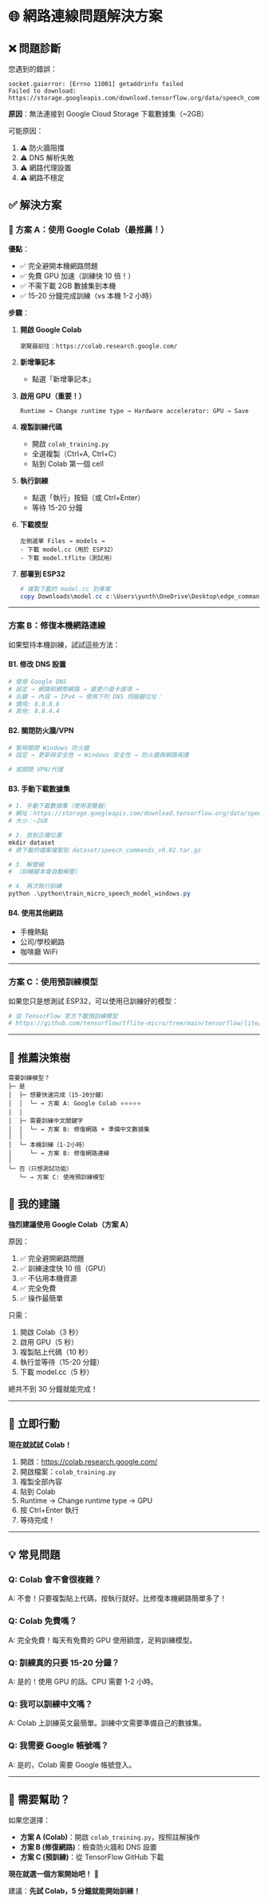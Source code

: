 # 🌐 網路連線問題解決方案

## ❌ 問題診斷

您遇到的錯誤：
```
socket.gaierror: [Errno 11001] getaddrinfo failed
Failed to download: https://storage.googleapis.com/download.tensorflow.org/data/speech_commands_v0.02.tar.gz
```

**原因**：無法連接到 Google Cloud Storage 下載數據集（~2GB）

可能原因：
1. ⚠️ 防火牆阻擋
2. ⚠️ DNS 解析失敗  
3. ⚠️ 網路代理設置
4. ⚠️ 網路不穩定

## ✅ 解決方案

### 🌟 方案 A：使用 Google Colab（最推薦！）

**優點**：
- ✅ 完全避開本機網路問題
- ✅ 免費 GPU 加速（訓練快 10 倍！）
- ✅ 不需下載 2GB 數據集到本機
- ✅ 15-20 分鐘完成訓練（vs 本機 1-2 小時）

**步驟**：

1. **開啟 Google Colab**
   ```
   瀏覽器前往：https://colab.research.google.com/
   ```

2. **新增筆記本**
   - 點選「新增筆記本」

3. **啟用 GPU（重要！）**
   ```
   Runtime → Change runtime type → Hardware accelerator: GPU → Save
   ```

4. **複製訓練代碼**
   - 開啟 `colab_training.py`
   - 全選複製（Ctrl+A, Ctrl+C）
   - 貼到 Colab 第一個 cell

5. **執行訓練**
   - 點選「執行」按鈕（或 Ctrl+Enter）
   - 等待 15-20 分鐘

6. **下載模型**
   ```
   左側選單 Files → models → 
   - 下載 model.cc（用於 ESP32）
   - 下載 model.tflite（測試用）
   ```

7. **部署到 ESP32**
   ```powershell
   # 複製下載的 model.cc 到專案
   copy Downloads\model.cc c:\Users\yunth\OneDrive\Desktop\edge_command\src\
   ```

---

### 方案 B：修復本機網路連線

如果堅持本機訓練，試試這些方法：

#### B1. 修改 DNS 設置

```powershell
# 使用 Google DNS
# 設定 → 網路和網際網路 → 變更介面卡選項 →
# 右鍵 → 內容 → IPv4 → 使用下列 DNS 伺服器位址：
# 慣用: 8.8.8.8
# 其他: 8.8.4.4
```

#### B2. 關閉防火牆/VPN

```powershell
# 暫時關閉 Windows 防火牆
# 設定 → 更新與安全性 → Windows 安全性 → 防火牆與網路保護

# 或關閉 VPN/代理
```

#### B3. 手動下載數據集

```powershell
# 1. 手動下載數據集（使用瀏覽器）
# 網址：https://storage.googleapis.com/download.tensorflow.org/data/speech_commands_v0.02.tar.gz
# 大小：~2GB

# 2. 放到正確位置
mkdir dataset
# 將下載的檔案複製到 dataset/speech_commands_v0.02.tar.gz

# 3. 解壓縮
# （訓練腳本會自動解壓）

# 4. 再次執行訓練
python .\python\train_micro_speech_model_windows.py
```

#### B4. 使用其他網路

- 手機熱點
- 公司/學校網路
- 咖啡廳 WiFi

---

### 方案 C：使用預訓練模型

如果您只是想測試 ESP32，可以使用已訓練好的模型：

```powershell
# 從 TensorFlow 官方下載預訓練模型
# https://github.com/tensorflow/tflite-micro/tree/main/tensorflow/lite/micro/examples/micro_speech
```

---

## 🎯 推薦決策樹

```
需要訓練模型？
├─ 是
│  ├─ 想要快速完成（15-20分鐘）
│  │  └─ → 方案 A: Google Colab ⭐⭐⭐⭐⭐
│  │
│  ├─ 需要訓練中文關鍵字
│  │  └─ → 方案 B: 修復網路 + 準備中文數據集
│  │
│  └─ 本機訓練（1-2小時）
│     └─ → 方案 B: 修復網路連線
│
└─ 否（只想測試功能）
   └─ → 方案 C: 使用預訓練模型
```

## 📝 我的建議

**強烈建議使用 Google Colab（方案 A）**

原因：
1. ✅ 完全避開網路問題
2. ✅ 訓練速度快 10 倍（GPU）
3. ✅ 不佔用本機資源
4. ✅ 完全免費
5. ✅ 操作最簡單

只需：
1. 開啟 Colab（3 秒）
2. 啟用 GPU（5 秒）
3. 複製貼上代碼（10 秒）
4. 執行並等待（15-20 分鐘）
5. 下載 model.cc（5 秒）

總共不到 30 分鐘就能完成！

---

## 🚀 立即行動

**現在就試試 Colab！**

1. 開啟：https://colab.research.google.com/
2. 開啟檔案：`colab_training.py`
3. 複製全部內容
4. 貼到 Colab
5. Runtime → Change runtime type → GPU
6. 按 Ctrl+Enter 執行
7. 等待完成！

---

## 💡 常見問題

### Q: Colab 會不會很複雜？
A: 不會！只要複製貼上代碼，按執行就好。比修復本機網路簡單多了！

### Q: Colab 免費嗎？
A: 完全免費！每天有免費的 GPU 使用額度，足夠訓練模型。

### Q: 訓練真的只要 15-20 分鐘？
A: 是的！使用 GPU 的話。CPU 需要 1-2 小時。

### Q: 我可以訓練中文嗎？
A: Colab 上訓練英文最簡單。訓練中文需要準備自己的數據集。

### Q: 我需要 Google 帳號嗎？
A: 是的，Colab 需要 Google 帳號登入。

---

## 📧 需要幫助？

如果您選擇：
- **方案 A (Colab)**：開啟 `colab_training.py`，按照註解操作
- **方案 B (修復網路)**：檢查防火牆和 DNS 設置
- **方案 C (預訓練)**：從 TensorFlow GitHub 下載

**現在就選一個方案開始吧！** 🎉

建議：**先試 Colab，5 分鐘就能開始訓練！**
